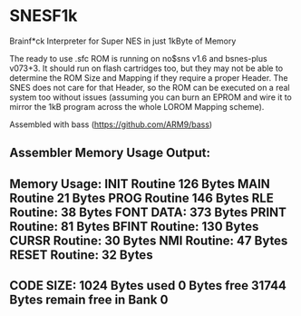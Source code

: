 # SNESF1k
Brainf*ck Interpreter for Super NES in just 1kByte of Memory

The ready to use .sfc ROM is running on no$sns v1.6 and bsnes-plus v073+3. It should run on flash cartridges too, but they may not be able to determine the ROM Size and Mapping if they require a proper Header. The SNES does not care for that Header, so the ROM can be executed on a real system too without issues (assuming you can burn an EPROM and wire it to mirror the 1kB program across the whole LOROM Mapping scheme).

Assembled with bass (https://github.com/ARM9/bass)

Assembler Memory Usage Output:
--------------------------------------------------
Memory Usage:
        INIT Routine    126      Bytes
        MAIN Routine    21       Bytes
        PROG Routine    146      Bytes
        RLE Routine:    38       Bytes
        FONT DATA:      373      Bytes
        PRINT Routine:  81       Bytes
        BFINT Routine:  130      Bytes
        CURSR Routine:  30       Bytes
        NMI Routine:    47       Bytes
        RESET Routine:  32       Bytes
--------------------------------------------------
CODE SIZE:
        1024    Bytes used
        0       Bytes free
        31744   Bytes remain free in Bank 0
--------------------------------------------------